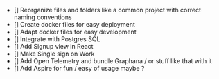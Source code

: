 - [] Reorganize files and folders like a common project with correct naming conventions
- [] Create docker files for easy deployment
- [] Adapt docker files for easy development
- [] Integrate with Postgres SQL
- [] Add Signup view in React 
- [] Make Single sign on Work
- [] Add Open Telemetry and bundle Graphana / or stuff like that with it
- [] Add Aspire for fun / easy of usage maybe ?